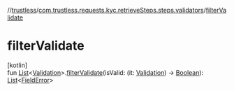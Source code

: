 //[trustless](../../index.md)/[com.trustless.requests.kyc.retrieveSteps.steps.validators](index.md)/[filterValidate](filter-validate.md)

# filterValidate

[kotlin]\
fun [List](https://kotlinlang.org/api/latest/jvm/stdlib/kotlin.collections/-list/index.html)&lt;[Validation](../com.trustless.requests.kyc.retrieveSteps/-validation/index.md)&gt;.[filterValidate](filter-validate.md)(isValid: (it: [Validation](../com.trustless.requests.kyc.retrieveSteps/-validation/index.md)) -&gt; [Boolean](https://kotlinlang.org/api/latest/jvm/stdlib/kotlin/-boolean/index.html)): [List](https://kotlinlang.org/api/latest/jvm/stdlib/kotlin.collections/-list/index.html)&lt;[FieldError](../com.trustless.requests.kyc.retrieveSteps.steps.fields/-field-error/index.md)&gt;

